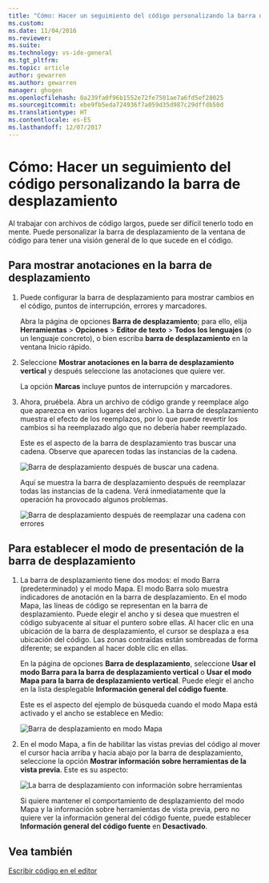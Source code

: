 ```yaml
---
title: "Cómo: Hacer un seguimiento del código personalizando la barra de desplazamiento | Microsoft Docs"
ms.custom: 
ms.date: 11/04/2016
ms.reviewer: 
ms.suite: 
ms.technology: vs-ide-general
ms.tgt_pltfrm: 
ms.topic: article
author: gewarren
ms.author: gewarren
manager: ghogen
ms.openlocfilehash: 0a239fa0f96b1552e72fe7501ae7a6fd5ef28025
ms.sourcegitcommit: ebe9fb5eda724936f7a059d35d987c29dffdb50d
ms.translationtype: HT
ms.contentlocale: es-ES
ms.lasthandoff: 12/07/2017
---
```

# <a name="how-to-track-your-code-by-customizing-the-scrollbar"></a>Cómo: Hacer un seguimiento del código personalizando la barra de desplazamiento

Al trabajar con archivos de código largos, puede ser difícil tenerlo todo en mente. Puede personalizar la barra de desplazamiento de la ventana de código para tener una visión general de lo que sucede en el código.

## <a name="to-show-annotations-on-the-scroll-bar"></a>Para mostrar anotaciones en la barra de desplazamiento

1. Puede configurar la barra de desplazamiento para mostrar cambios en el código, puntos de interrupción, errores y marcadores.

    Abra la página de opciones **Barra de desplazamiento**; para ello, elija **Herramientas** > **Opciones** > **Editor de texto** > **Todos los lenguajes** (o un lenguaje concreto), o bien escriba **barra de desplazamiento** en la ventana Inicio rápido.

2. Seleccione **Mostrar anotaciones en la barra de desplazamiento vertical** y después seleccione las anotaciones que quiere ver.

    La opción **Marcas** incluye puntos de interrupción y marcadores.

3. Ahora, pruébela. Abra un archivo de código grande y reemplace algo que aparezca en varios lugares del archivo. La barra de desplazamiento muestra el efecto de los reemplazos, por lo que puede revertir los cambios si ha reemplazado algo que no debería haber reemplazado.

    Este es el aspecto de la barra de desplazamiento tras buscar una cadena. Observe que aparecen todas las instancias de la cadena.

    ![Barra de desplazamiento después de buscar una cadena.](../ide/media/enhancedscrollbarsearch.png "EnhancedScrollbarSearch")

    Aquí se muestra la barra de desplazamiento después de reemplazar todas las instancias de la cadena. Verá inmediatamente que la operación ha provocado algunos problemas.

    ![Barra de desplazamiento después de reemplazar una cadena con errores](../ide/media/enhancedscrollbarreplace.png "EnhancedScrollbarReplace")

## <a name="to-set-the-display-mode-for-the-scroll-bar"></a>Para establecer el modo de presentación de la barra de desplazamiento

1. La barra de desplazamiento tiene dos modos: el modo Barra (predeterminado) y el modo Mapa. El modo Barra solo muestra indicadores de anotación en la barra de desplazamiento. En el modo Mapa, las líneas de código se representan en la barra de desplazamiento. Puede elegir el ancho y si desea que muestren el código subyacente al situar el puntero sobre ellas. Al hacer clic en una ubicación de la barra de desplazamiento, el cursor se desplaza a esa ubicación del código. Las zonas contraídas están sombreadas de forma diferente; se expanden al hacer doble clic en ellas.

    En la página de opciones **Barra de desplazamiento**, seleccione **Usar el modo Barra para la barra de desplazamiento vertical** o **Usar el modo Mapa para la barra de desplazamiento vertical**. Puede elegir el ancho en la lista desplegable **Información general del código fuente**.

    Este es el aspecto del ejemplo de búsqueda cuando el modo Mapa está activado y el ancho se establece en Medio:

    ![Barra de desplazamiento en modo Mapa](../ide/media/enhancedscrollbar.png "EnhancedScrollbar")

2. En el modo Mapa, a fin de habilitar las vistas previas del código al mover el cursor hacia arriba y hacia abajo por la barra de desplazamiento, seleccione la opción **Mostrar información sobre herramientas de la vista previa**. Este es su aspecto:

    ![La barra de desplazamiento con información sobre herramientas](../ide/media/enhancedscrollbarsearchtooltip.png "EnhancedScrollbarSearchTooltip")

    Si quiere mantener el comportamiento de desplazamiento del modo Mapa y la información sobre herramientas de vista previa, pero no quiere ver la información general del código fuente, puede establecer **Información general del código fuente** en **Desactivado**.

## <a name="see-also"></a>Vea también

[Escribir código en el editor](../ide/writing-code-in-the-code-and-text-editor.md)